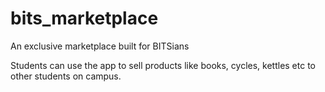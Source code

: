 # bits_marketplace
An exclusive marketplace built for BITSians

Students can use the app to sell products like books, cycles, kettles etc to other students on campus. 
